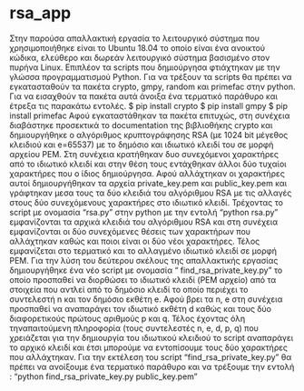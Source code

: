 # rsa_app
Στην παρούσα απαλλακτική εργασία το λειτουργικό σύστημα που
χρησιμοποιήθηκε είναι το Ubuntu 18.04 το οποίο είναι ένα ανοικτού
κώδικα, ελεύθερο και δωρεάν λειτουργικό σύστημα βασισμένο στον
πυρήνα Linux. Επιπλέον τα scripts που δημιούργησα φτιάχτηκαν με την
γλώσσα προγραμματισμού Python. Για να τρέξουν τα scripts θα πρέπει
να εγκατασταθούν τα πακέτα crypto, gmpy, random και primefac στην
python. Για να εισαχθούν τα πακέτα αυτά άνοιξα ένα τερματικό
παράθυρο και έτρεξα τις παρακάτω εντολές.
$ pip install crypto
$ pip install gmpy
$ pip install primefac
Αφού εγκαταστάθηκαν τα πακέτα επιτυχώς, στη συνέχεια διαβάστηκε
προσεκτικά το documentation της βιβλιοθήκης crypto και
δημιουργήθηκε ο αλγόριθμος κρυπτογράφησης RSA (με 1024 bit
μέγεθος κλειδιού και e=65537) με το δημόσιο και ιδιωτικό κλειδί του σε
μορφή αρχείου PEM. Στη συνέχεια κρατήθηκαν δυο συνεχόμενοι
χαρακτήρες από το ιδιωτικό κλειδί και στην θέση τους εντάχθηκαν
άλλοι δύο τυχαίοι χαρακτήρες που ο ίδιος δημιούργησα. Αφού
αλλάχτηκαν οι χαρακτήρες αυτοί δημιουργήθηκαν τα αρχεία
private_key.pem και public_key.pem και γράφτηκαν μεσα τους τα δύο
κλειδιά του αλγόριθμου RSA με τις αλλαγές στους δύο συνεχόμενους
χαρακτήρες στο ιδιωτικό κλειδί. Τρέχοντας το script με ονομασία
“rsa.py” στην python με την εντολή “python rsa.py” εμφανίζονται τα
αρχικά κλειδιά του αλγόριθμου RSA και στη συνέχεια εμφανίζονται οι
δύο συνεχόμενες θέσεις των χαρακτήρων που αλλάχτηκαν καθώς και
ποιοι είναι οι δύο νέοι χαρακτήρες. Τέλος εμφανίζεται στο τερματικό
και το αλλαγμένο ιδιωτικό κλειδί σε μορφή PEM.
Για την λύση του δεύτερου σκέλους της απαλλακτικής εργασίας
δημιουργήθηκε ένα νέο script με ονομασία “ find_rsa_private_key.py”
το οποίο προσπαθεί να διορθώσει το ιδιωτικό κλειδί (PEM αρχείο) από
τα στοιχεία που αντλεί από το δημόσιο κλειδί το οποίο περιέχει το
συντελεστή n και τον δημόσιο εκθέτη e. Αφού βρει τα n, e στη συνέχεια
προσπαθεί να αναπαράγει τον ιδιωτικό εκθέτη d καθώς και τους δύο
διαφορετικούς πρώτους αριθμούς p και q. Τέλος έχοντας όλη τηναπαιτούμενη πληροφορία (τους συντελεστές n, e, d, p, q) που
χρειάζεται για την δημιουργία του ιδιωτικού κλειδιού το script
αναπαράγει το αρχικό κλειδί και έτσι μπορούμε να εντοπίσουμε τους
δύο χαρακτήρες που αλλάχτηκαν. Για την εκτέλεση του script
“find_rsa_private_key.py” θα πρέπει να ανοίξουμε ένα τερματικό
παράθυρο και να τρέξουμε την εντολή :
“python find_rsa_private_key.py public_key.pem”
